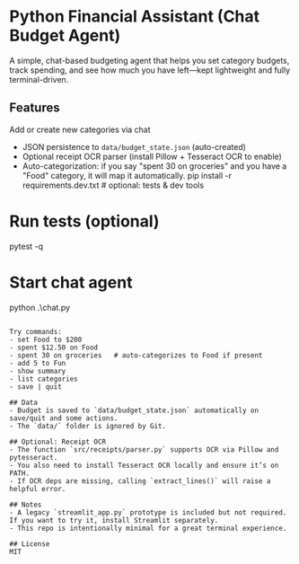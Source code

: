 # Python Financial Assistant (Chat Budget Agent)

A simple, chat-based budgeting agent that helps you set category budgets, track spending, and see how much you have left—kept lightweight and fully terminal-driven.

## Features
 Add or create new categories via chat
- JSON persistence to `data/budget_state.json` (auto-created)
- Optional receipt OCR parser (install Pillow + Tesseract OCR to enable)
 - Auto-categorization: if you say "spent 30 on groceries" and you have a "Food" category, it will map it automatically.
pip install -r requirements.dev.txt  # optional: tests & dev tools

# Run tests (optional)
pytest -q

# Start chat agent
python .\chat.py
```

Try commands:
- set Food to $200
- spent $12.50 on Food
- spent 30 on groceries   # auto-categorizes to Food if present
- add 5 to Fun
- show summary
- list categories
- save | quit

## Data
- Budget is saved to `data/budget_state.json` automatically on save/quit and some actions.
- The `data/` folder is ignored by Git.

## Optional: Receipt OCR
- The function `src/receipts/parser.py` supports OCR via Pillow and pytesseract.
- You also need to install Tesseract OCR locally and ensure it’s on PATH.
- If OCR deps are missing, calling `extract_lines()` will raise a helpful error.

## Notes
- A legacy `streamlit_app.py` prototype is included but not required. If you want to try it, install Streamlit separately.
- This repo is intentionally minimal for a great terminal experience.

## License
MIT
